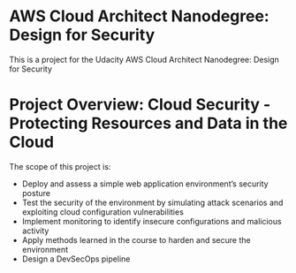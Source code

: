 # AWS Cloud Architect Nanodegree: Design for Security

This is a project for the Udacity AWS Cloud Architect Nanodegree: Design for Security

# Project Overview: Cloud Security - Protecting Resources and Data in the Cloud
The scope of this project is:

- Deploy and assess a simple web application environment’s security posture
- Test the security of the environment by simulating attack scenarios and exploiting cloud configuration vulnerabilities
- Implement monitoring to identify insecure configurations and malicious activity
- Apply methods learned in the course to harden and secure the environment
- Design a DevSecOps pipeline





